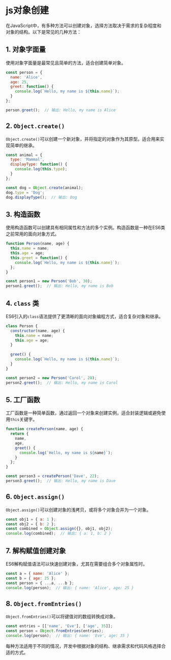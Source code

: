 # js对象创建

在JavaScript中，有多种方法可以创建对象，选择方法取决于需求的复杂程度和对象的结构。以下是常见的几种方法：

## 1. **对象字面量**

使用对象字面量是最常见且简单的方法，适合创建简单对象。

```javascript
const person = {
  name: 'Alice',
  age: 25,
  greet: function() {
    console.log(`Hello, my name is ${this.name}`);
  }
};

person.greet();  // 输出: Hello, my name is Alice
```

## 2. **`Object.create()`**

`Object.create()`可以创建一个新对象，并将指定的对象作为其原型。适合用来实现简单的继承。

```javascript
const animal = {
  type: 'Mammal',
  displayType: function() {
    console.log(this.type);
  }
};

const dog = Object.create(animal);
dog.type = 'Dog';
dog.displayType();  // 输出: Dog
```

## 3. **构造函数**

使用构造函数可以创建具有相同属性和方法的多个实例。构造函数是一种在ES6类之前常用的面向对象方式。

```javascript
function Person(name, age) {
  this.name = name;
  this.age = age;
  this.greet = function() {
    console.log(`Hello, my name is ${this.name}`);
  };
}

const person1 = new Person('Bob', 30);
person1.greet();  // 输出: Hello, my name is Bob
```

## 4. **`class` 类**

ES6引入的`class`语法提供了更清晰的面向对象编程方式，适合复杂对象和继承。

```javascript
class Person {
  constructor(name, age) {
    this.name = name;
    this.age = age;
  }
  
  greet() {
    console.log(`Hello, my name is ${this.name}`);
  }
}

const person2 = new Person('Carol', 28);
person2.greet();  // 输出: Hello, my name is Carol
```

## 5. **工厂函数**

工厂函数是一种简单函数，通过返回一个对象来创建实例，适合封装逻辑或避免使用`this`关键字。

```javascript
function createPerson(name, age) {
  return {
    name,
    age,
    greet() {
      console.log(`Hello, my name is ${name}`);
    }
  };
}

const person3 = createPerson('Dave', 22);
person3.greet();  // 输出: Hello, my name is Dave
```

## 6. **`Object.assign()`**

`Object.assign()`可以创建对象的浅拷贝，或将多个对象合并为一个对象。

```javascript
const obj1 = { a: 1 };
const obj2 = { b: 2 };
const combined = Object.assign({}, obj1, obj2);
console.log(combined);  // 输出: { a: 1, b: 2 }
```

## 7. **解构赋值创建对象**

ES6解构赋值语法可以快速创建对象，尤其在需要组合多个对象属性时。

```javascript
const a = { name: 'Alice' };
const b = { age: 25 };
const person = { ...a, ...b };
console.log(person);  // 输出: { name: 'Alice', age: 25 }
```

## 8. **`Object.fromEntries()`**

`Object.fromEntries()`可以将键值对的数组转换成对象。

```javascript
const entries = [['name', 'Eve'], ['age', 35]];
const person = Object.fromEntries(entries);
console.log(person);  // 输出: { name: 'Eve', age: 35 }
```

每种方法适用于不同的情况，开发中根据对象的结构、继承需求和代码风格选择合适的方式。
